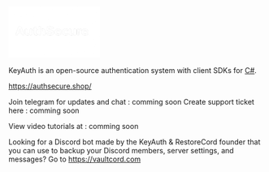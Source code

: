 <img src="https://raw.githubusercontent.com/ideveloper-xd/authsecure-cdn/refs/heads/main/v2/assets/media/logos/logo-1-dark-preview.png" alt="" width="180" height="100">

KeyAuth is an open-source authentication system with client SDKs for [C#](https://github.com/Authsecure-shop/Authsecure-CSHARP-Example).

https://authsecure.shop/

Join telegram for updates and chat : comming soon
Create support ticket here : comming soon

View video tutorials at : comming soon

Looking for a Discord bot made by the KeyAuth & RestoreCord founder that you can use to backup your Discord members, server settings, and messages? Go to https://vaultcord.com
